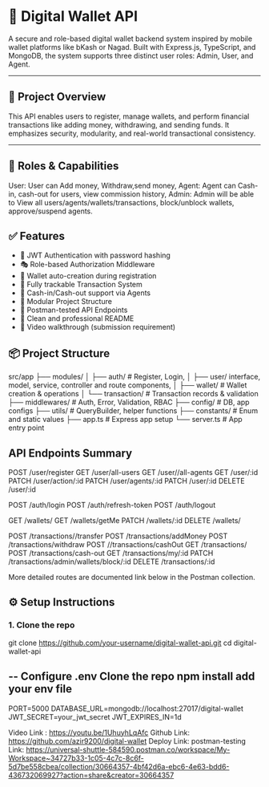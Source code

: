 # 💸 Digital Wallet API

A secure and role-based digital wallet backend system inspired by mobile wallet platforms like bKash or Nagad. Built with Express.js, TypeScript, and MongoDB, the system supports three distinct user roles: Admin, User, and Agent.

---

## 🎯 Project Overview

This API enables users to register, manage wallets, and perform financial transactions like adding money, withdrawing, and sending funds. It emphasizes security, modularity, and real-world transactional consistency.

---

## 🔑 Roles & Capabilities

User: User can Add money, Withdraw,send money,
Agent: Agent can Cash-in, cash-out for users, view commission history,
Admin: Admin will be able to View all users/agents/wallets/transactions, block/unblock wallets, approve/suspend agents.

## ✅ Features

- 🔐 JWT Authentication with password hashing
- 🎭 Role-based Authorization Middleware
- 🏦 Wallet auto-creation during registration
- 🔁 Fully trackable Transaction System
- 💸 Cash-in/Cash-out support via Agents
- 🧱 Modular Project Structure
- 🧪 Postman-tested API Endpoints
- 📄 Clean and professional README
- 🎥 Video walkthrough (submission requirement)

## 📦 Project Structure

src/app
├── modules/
│ ├── auth/ # Register, Login,
│ ├── user/ interface, model, service, controller and route components,
│ ├── wallet/ # Wallet creation & operations
│ └── transaction/ # Transaction records & validation
├── middlewares/ # Auth, Error, Validation, RBAC
├── config/ # DB, app configs
├── utils/ # QueryBuilder, helper functions
├── constants/ # Enum and static values
├── app.ts # Express app setup
└── server.ts # App entry point

## API Endpoints Summary

POST /user/register
GET /user/all-users
GET /user//all-agents
GET /user/:id
PATCH /user/action/:id
PATCH /user/agents/:id
PATCH /user/:id
DELETE /user/:id

POST /auth/login
POST /auth/refresh-token
POST /auth/logout

GET /wallets/
GET /wallets/getMe
PATCH /wallets/:id
DELETE /wallets/

POST /transactions//transfer
POST /transactions/addMoney
POST /transactions/withdraw
POST //transactions/cashOut
GET /transactions/
POST /transactions/cash-out
GET /transactions/my/:id
PATCH /transactions/admin/wallets/block/:id
DELETE /transactions/:id

More detailed routes are documented link below in the Postman collection.

## ⚙️ Setup Instructions

### 1. Clone the repo

git clone https://github.com/your-username/digital-wallet-api.git
cd digital-wallet-api

--
Configure .env
Clone the repo
npm install
add your env file
--

PORT=5000
DATABASE_URL=mongodb://localhost:27017/digital-wallet
JWT_SECRET=your_jwt_secret
JWT_EXPIRES_IN=1d

Video Link : https://youtu.be/1UhuyhLqAfc
Github Link: https://github.com/azir9200/digital-wallet
Deploy Link:
postman-testing Link: https://universal-shuttle-584590.postman.co/workspace/My-Workspace~34727b33-1c05-4c7c-8c6f-5d7be558cbea/collection/30664357-4bf42d6a-ebc6-4e63-bdd6-436732069927?action=share&creator=30664357

```

```
